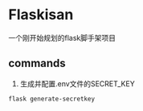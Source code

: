 # Flaskisan
一个刚开始规划的flask脚手架项目

## commands
1. 生成并配置.env文件的SECRET_KEY
```
flask generate-secretkey
```